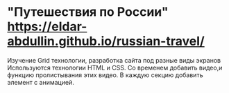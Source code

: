 # "Путешествия по России" https://eldar-abdullin.github.io/russian-travel/
Изучение Grid технологии, разработка сайта под разные виды экранов
Используются технологии HTML и CSS.
Со временем добавить видео,и функцию пролистывания этих видео. В каждую секцию добавить элемент с анимацией.
